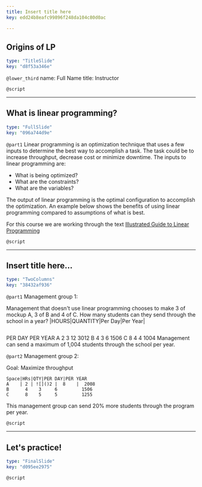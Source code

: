 ```yaml
---
title: Insert title here
key: edd24b8eafc99896f248da104c80d0ac

---
```

## Origins of LP

```yaml
type: "TitleSlide"
key: "d8f53a346e"
```

`@lower_third`
name: Full Name
title: Instructor


`@script`



---
## What is linear programming?	

```yaml
type: "FullSlide"
key: "096a744d9e"
```

`@part1`
Linear programming is an optimization technique that uses a few inputs to determine the best way to accomplish a task.  The task could be to increase throughput, decrease cost or minimize downtime.  The inputs to linear programming are:
- What is being optimized?
- What are the constraints?
- What are the variables?

The output of linear programming is the optimal configuration to accomplish the optimization.  An example below shows the benefits of using linear programming compared to assumptions of what is best.

For this course we are working through the text [Illustrated Guide to Linear Programming](https://www.amazon.com/Illustrated-Guide-Linear-Programming/dp/0486262588)


`@script`



---
## Insert title here...

```yaml
type: "TwoColumns"
key: "38432af936"
```

`@part1`
Management group 1:

Management that doesn't use linear programming chooses to make 3 of mockup A, 3 of B and 4 of C.  How many students can they send through the school in a year?
|HOURS|QUANTITY|Per Day|Per Year|
```

```

PER DAY	PER YEAR
A	2	3	12	3012
B	4	3	6	1506
C	8	4	4	1004
 Management can send a maximum of 1,004 students through the school per year.


`@part2`
Management group 2:

Goal: Maximize throughput

```
Space|HRs|QTY|PER DAY|PER YEAR
A    | 2 | ![]()2 |  8    |  2008
B      4	3     6         1506
C      8	5     5         1255
```
This management group can send 20% more students through the program per year.


`@script`



---
## Let's practice!

```yaml
type: "FinalSlide"
key: "d095ee2975"
```

`@script`


